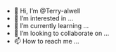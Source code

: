 - 👋 Hi, I’m @Terry-alwell
- 👀 I’m interested in ...
- 🌱 I’m currently learning ...
- 💞️ I’m looking to collaborate on ...
- 📫 How to reach me ...

<!---
Terry-alwell/Terry-alwell is a ✨ special ✨ repository because its `README.md` (this file) appears on your GitHub profile.
You can click the Preview link to take a look at your changes.
--->
